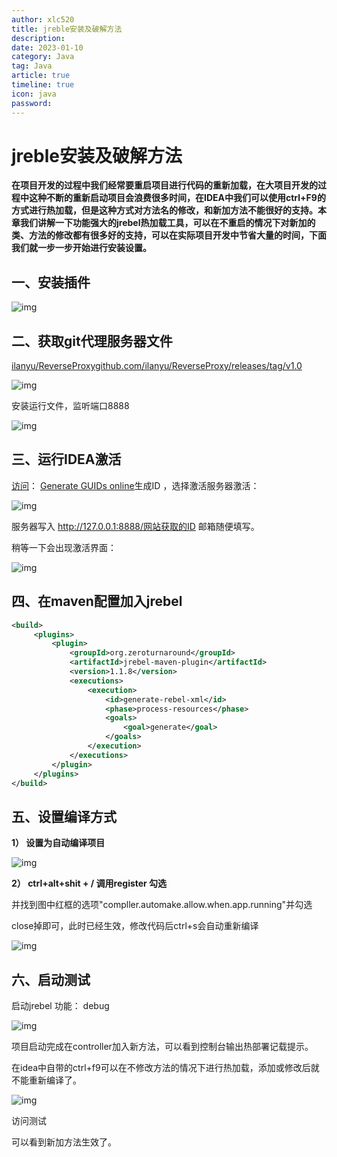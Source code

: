 ```yaml
---
author: xlc520
title: jreble安装及破解方法
description: 
date: 2023-01-10
category: Java
tag: Java
article: true
timeline: true
icon: java
password: 
---
```




# jreble安装及破解方法

**在项目开发的过程中我们经常要重启项目进行代码的重新加载，在大项目开发的过程中这种不断的重新启动项目会浪费很多时间，在IDEA中我们可以使用ctrl+F9的方式进行热加载，但是这种方式对方法名的修改，和新加方法不能很好的支持。本章我们讲解一下功能强大的jrebel热加载工具，可以在不重启的情况下对新加的类、方法的修改都有很多好的支持，可以在实际项目开发中节省大量的时间，下面我们就一步一步开始进行安装设置。**

## **一、安装插件**

![img](https://static.xlc520.ml/blogImage/v2-c19397d241007d79c422291524cc08d6_r.jpg)

## **二、获取git代理服务器文件**

[ilanyu/ReverseProxygithub.com/ilanyu/ReverseProxy/releases/tag/v1.0](https://github.com/ilanyu/ReverseProxy/releases/tag/v1.0)

![img](https://static.xlc520.ml/blogImage/v2-0531c01eea2c41be17b1101f67abdc99_r.jpg)

安装运行文件，监听端口8888

![img](https://static.xlc520.ml/blogImage/v2-6d125df94f8e74239f5406a6058272fa_r.jpg)

## **三、运行IDEA激活**

[访问](https://www.guidgen.com/)： [Generate GUIDs online](https://www.guidgen.com/)生成ID ，选择激活服务器激活：

![img](https://static.xlc520.ml/blogImage/v2-d13f9f1a60a0cd14598e76dcadf28e5e_r.jpg)

服务器写入 http://127.0.0.1:8888/网站获取的ID 邮箱随便填写。

稍等一下会出现激活界面：

![img](https://static.xlc520.ml/blogImage/v2-a8ec52ff05355f905397e7e2e34bda6d_r.jpg)

## **四、在maven配置加入jrebel**

```xml
<build>
     <plugins>
         <plugin>
             <groupId>org.zeroturnaround</groupId>
             <artifactId>jrebel-maven-plugin</artifactId>
             <version>1.1.8</version>
             <executions>
                 <execution>
                     <id>generate-rebel-xml</id>
                     <phase>process-resources</phase>
                     <goals>
                         <goal>generate</goal>
                     </goals>
                 </execution>
             </executions>
         </plugin>
     </plugins>
</build>
```

## **五、设置编译方式**

**1） 设置为自动编译项目**

![img](https://static.xlc520.ml/blogImage/v2-0321ff68c6fc9815509cdfb485fc9bd7_r.jpg)



**2） ctrl+alt+shit + / 调用register 勾选**

并找到图中红框的选项"compller.automake.allow.when.app.running"并勾选

close掉即可，此时已经生效，修改代码后ctrl+s会自动重新编译

![img](https://static.xlc520.ml/blogImage/v2-6f704cfa339181e74bdecde476fd083c_r.jpg)

## **六、启动测试**

启动jrebel 功能： debug

![img](https://static.xlc520.ml/blogImage/v2-0f04281ce71caf38d62bf491a89780d2_r.jpg)

项目启动完成在controller加入新方法，可以看到控制台输出热部署记载提示。

在idea中自带的ctrl+f9可以在不修改方法的情况下进行热加载，添加或修改后就不能重新编译了。

![img](https://static.xlc520.ml/blogImage/v2-f7b5a2963397475acad2c6183cedb291_r.jpg)

访问测试

可以看到新加方法生效了。